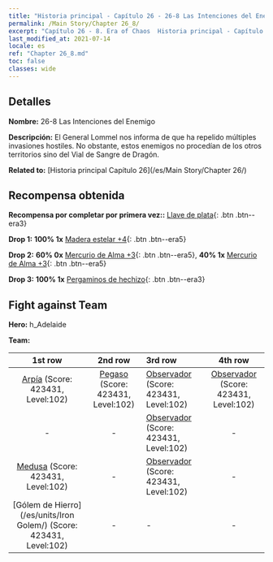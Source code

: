 ```yaml
---
title: "Historia principal - Capítulo 26 - 26-8 Las Intenciones del Enemigo"
permalink: /Main Story/Chapter 26_8/
excerpt: "Capítulo 26 - 8. Era of Chaos  Historia principal - Capítulo 26_8. 26-8 Las Intenciones del Enemigo"
last_modified_at: 2021-07-14
locale: es
ref: "Chapter 26_8.md"
toc: false
classes: wide
---
```


## Detalles

 **Nombre:** 26-8 Las Intenciones del Enemigo

 **Descripción:** El General Lommel nos informa de que ha repelido múltiples invasiones hostiles. No obstante, estos enemigos no procedían de los otros territorios sino del Vial de Sangre de Dragón.

 **Related to:** [Historia principal Capítulo 26](/es/Main Story/Chapter 26/)

## Recompensa obtenida

 **Recompensa por completar por primera vez::** [Llave de plata](/ItemsES/con_693/){: .btn .btn--era3}

 **Drop 1:** **100% 1x** [Madera estelar +4](/ItemsES/mat_90/){: .btn .btn--era5}

 **Drop 2:** **60% 0x** [Mercurio de Alma +3](/ItemsES/mat_84/){: .btn .btn--era5}, **40% 1x** [Mercurio de Alma +3](/ItemsES/mat_84/){: .btn .btn--era5}

 **Drop 3:** **100% 1x** [Pergaminos de hechizo](/ItemsES/con_694/){: .btn .btn--era3}


## Fight against Team
 **Hero:** h_Adelaide

 **Team:**


  | 1st row | 2nd row | 3rd row | 4th row |
  |:----:|:----:|:----|:----:|
  | [Arpía](/es/units/Harpy/) (Score: 423431, Level:102)  | [Pegaso](/es/units/Pegasus/) (Score: 423431, Level:102)  | [Observador](/es/units/Beholder/) (Score: 423431, Level:102)  | [Observador](/es/units/Beholder/) (Score: 423431, Level:102)  |
  | - | - | [Observador](/es/units/Beholder/) (Score: 423431, Level:102)  | - |
  | [Medusa](/es/units/Medusa/) (Score: 423431, Level:102)  | - | [Observador](/es/units/Beholder/) (Score: 423431, Level:102)  | - |
  | [Gólem de Hierro](/es/units/Iron Golem/) (Score: 423431, Level:102)  | - | - | - |


